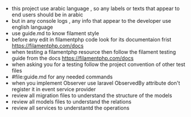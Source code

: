 - this project use arabic language , so any labels or texts that appear to end users should be in arabic
- but in any console logs , any info that appear to the developer use english language
- use guide.md to know filament style
- before any edit in filamentphp code look for its documentaion frist https://filamentphp.com/docs
- when testing a filamentphp resource then follow the filament testing guide from the docs https://filamentphp.com/docs
- when asking you for a testing follow the project convention of other test files
- #file:guide.md for any needed commands
- when you implement Observer use laravel ObservedBy attribute don't register it in event service provider
- review all migration files to understand the structure of the models
- review all models files to understand the relations
- review all services to understantd the operations

